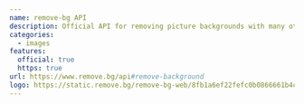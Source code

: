 ```yaml
---
name: remove-bg API
description: Official API for removing picture backgrounds with many other features
categories:
  - images
features:
  official: true
  https: true
url: https://www.remove.bg/api#remove-background
logo: https://static.remove.bg/remove-bg-web/8fb1a6ef22fefc0b0866661b4c9b922515be4ae9/assets/logo-nav-9c62b7e3f4c43480bcd12867907e1fb4525f57535be412bbd59fd4c6466bfd40.svg
---
```

